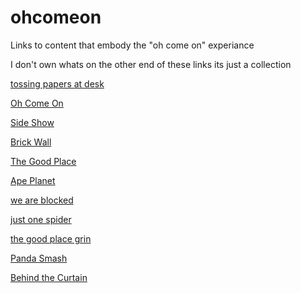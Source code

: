 # ohcomeon
Links to content that embody the "oh come on" experiance

I don't own whats on the other end of these links its just a collection

<a href="https://giphy.com/gifs/angry-monday-working-xiAqCzbB3eZvG" target="_blank">tossing papers at desk</a>

<a href="https://media.giphy.com/media/4ZrFRwHGl4HTELW801/giphy.gif" target="_blank">Oh Come On</a>

<a href="https://media.giphy.com/media/v1.Y2lkPTc5MGI3NjExYmFiYTlhNThkNTc0YTJjOWRiMGE4ZGRlN2RiZjQ2MDIwMzFmNDAzYyZlcD12MV9pbnRlcm5hbF9naWZzX2dpZklkJmN0PWc/P35yYoDTcXwA/giphy.gif" target="_blank">Side Show</a>

<a href="https://media.giphy.com/media/mIvrv5Qe0kHlu/giphy.gif" target="_blank">Brick Wall</a>

<a href="https://media.giphy.com/media/iJ2cRDeQkcPXZiHh53/giphy.gif" target="_blank">The Good Place</a>

<a href="https://media.giphy.com/media/4qUiATsEPYsw0/giphy.gif" target="_blank">Ape Planet</a>

<a href="https://www.youtube.com/watch?v=y8OnoxKotPQ" target="_blank">we are blocked</a>

<a href="https://giphy.com/gifs/bug-UAUtB4Oi9U4EM" target="_blank">just one spider</a>

<a href="https://giphy.com/gifs/thegoodplace-nbc-the-good-place-KeWcgrh6Beq4BrqZUS" target="_blank">the good place grin</a>

<a href="https://i.giphy.com/media/v1.Y2lkPTc5MGI3NjExcmo2cDgyNWg3aWU1c2l6eWhpZnZyMzkzbnF1ejZnNm5haW5yaXRnMiZlcD12MV9pbnRlcm5hbF9naWZfYnlfaWQmY3Q9Zw/EtB1yylKGGAUg/giphy.gif" target="_blank">Panda Smash</a>

<a href="https://i.giphy.com/media/v1.Y2lkPTc5MGI3NjExNnE3OG9rZXB5aWpsN2didmdlbTQ1bjNqbWloM2M4Zmx5czRkMzI2MCZlcD12MV9pbnRlcm5hbF9naWZfYnlfaWQmY3Q9Zw/dFf0MERFSuocE/giphy.gif" target="_blank">Behind the Curtain</a>
